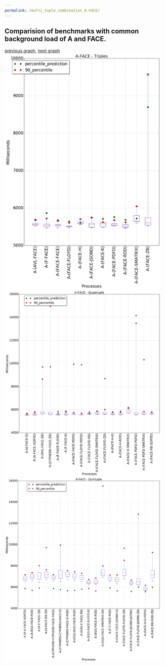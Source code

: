 ```yaml
---
permalink: /multi_tuple_combination_A-FACE/
---
```



 ## Comparision of benchmarks with common background load of A and FACE.

[previous graph](../multi_tuple_combination_A-EGG/), [next graph](../multi_tuple_combination_A-FLOYD/)
![graph figure](./images/triple/A/A-FACE_box.png)![graph figure](./images/quadruple/A/A-FACE_box.png)![graph figure](./images/quintuple/A/A-FACE_box.png)